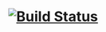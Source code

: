 [![Build Status](https://travis-ci.org/x-component/x-server.png?v0.0.1)](https://travis-ci.org/x-component/x-server)
=======================================================================================================




